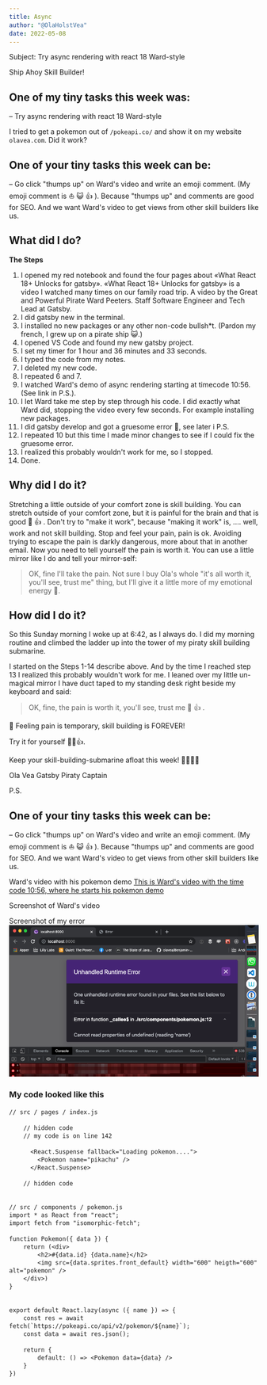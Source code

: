 ```yaml
---
title: Async
author: "@OlaHolstVea"
date: 2022-05-08
---
```


Subject:
Try async rendering with react 18 Ward-style

Ship Ahoy Skill Builder!

## One of my tiny tasks this week was:

– Try async rendering with react 18 Ward-style

I tried to get a pokemon out of `/pokeapi.co/` and show it on my website `olavea.com`. Did it work?

## One of your tiny tasks this week can be:

– Go click "thumps up" on Ward's video and write an emoji comment. (My emoji comment is ⛵ 😺 👍 ). Because "thumps up" and comments are good for SEO. And we want Ward's video to get views from other skill builders like us.

## What did I do?

**The Steps**

1. I opened my red notebook and found the four pages about «What React 18+ Unlocks for gatsby». «What React 18+ Unlocks for gatsby» is a video I watched many times on our family road trip. A video by the Great and Powerful Pirate Ward Peeters. Staff Software Engineer and Tech Lead at Gatsby.
2. I did gatsby new in the terminal.
3. I installed no new packages or any other non-code bullsh\*t. (Pardon my french, I grew up on a pirate ship 😺.)
4. I opened VS Code and found my new gatsby project.
5. I set my timer for 1 hour and 36 minutes and 33 seconds.
6. I typed the code from my notes.
7. I deleted my new code.
8. I repeated 6 and 7.
9. I watched Ward's demo of async rendering starting at timecode 10:56. (See link in P.S.).
10. I let Ward take me step by step through his code. I did exactly what Ward did, stopping the video every few seconds. For example installing new packages.
11. I did gatsby develop and got a gruesome error 😬, see later i P.S.
12. I repeated 10 but this time I made minor changes to see if I could fix the gruesome error.
13. I realized this probably wouldn't work for me, so I stopped.
14. Done.

## Why did I do it?

Stretching a little outside of your comfort zone is skill building. You can stretch outside of your comfort zone, but it is painful for the brain and that is good 😬 👍 . Don't try to "make it work", because "making it work" is, .... well, work and not skill building. Stop and feel your pain, pain is ok. Avoiding trying to escape the pain is darkly dangerous, more about that in another email. Now you need to tell yourself the pain is worth it. You can use a little mirror like I do and tell your mirror-self:

> OK, fine I'll take the pain. Not sure I buy Ola's whole "it's all worth it, you'll see, trust me" thing, but I'll give it a little more of my emotional energy 😬.

## How did I do it?

So this Sunday morning I woke up at 6:42, as I always do. I did my morning routine and climbed the ladder up into the tower of my piraty skill building submarine.

I started on the Steps 1-14 describe above. And by the time I reached step 13 I realized this probably wouldn't work for me. I leaned over my little un-magical mirror I have duct taped to my standing desk right beside my keyboard and said:

> OK, fine, the pain is worth it, you'll see, trust me 😬 👍 .

😬 Feeling pain is temporary, skill building is FOREVER!

Try it for yourself 🔧😺👍.

Keep your skill-building-submarine afloat this week!
🔧⛵🏴‍☠️

Ola Vea
Gatsby Piraty Captain

P.S.

## One of your tiny tasks this week can be:

– Go click "thumps up" on Ward's video and write an emoji comment. (My emoji comment is ⛵ 😺 👍 ). Because "thumps up" and comments are good for SEO. And we want Ward's video to get views from other skill builders like us.

Ward's video with his pokemon demo
[This is Ward's video with the time code 10:56, where he starts his pokemon demo](https://youtu.be/xPM7MhoaZY4?t=656)

Screenshot of Ward's video

<!-- ![Ward thinks about async rendering with react 18](email-list-2021-2026/40-week/ward-async-rendering.png) -->

Screenshot of my error
![Error in function Cannot read properties of undefined (reading 'name')](Pokemon-TimeShip-4.png)

### My code looked like this

```
// src / pages / index.js

    // hidden code
    // my code is on line 142

      <React.Suspense fallback="Loading pokemon....">
        <Pokemon name="pikachu" />
      </React.Suspense>

    // hidden code


// src / components / pokemon.js
import * as React from "react";
import fetch from "isomorphic-fetch";

function Pokemon({ data }) {
    return (<div>
        <h2>#{data.id} {data.name}</h2>
        <img src={data.sprites.front_default} width="600" heigth="600" alt="pokemon" />
    </div>)
}


export default React.lazy(async ({ name }) => {
    const res = await fetch(`https://pokeapi.co/api/v2/pokemon/${name}`);
    const data = await res.json();

    return {
        default: () => <Pokemon data={data} />
    }
})
```

